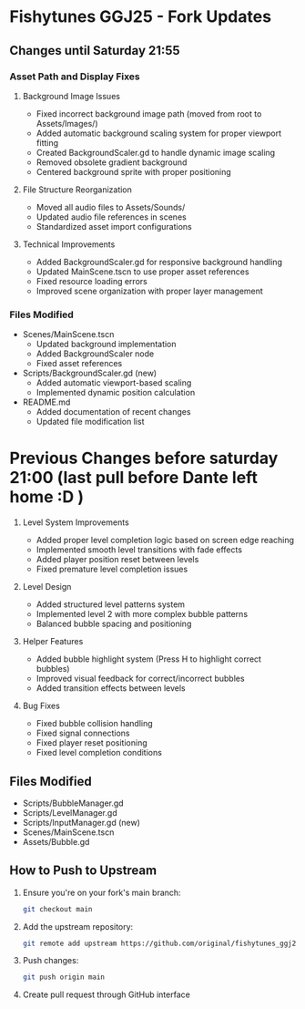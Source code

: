 # Fishytunes GGJ25 - Fork Updates

## Changes until Saturday 21:55
### Asset Path and Display Fixes
1. Background Image Issues
   - Fixed incorrect background image path (moved from root to Assets/Images/)
   - Added automatic background scaling system for proper viewport fitting
   - Created BackgroundScaler.gd to handle dynamic image scaling
   - Removed obsolete gradient background
   - Centered background sprite with proper positioning

2. File Structure Reorganization
   - Moved all audio files to Assets/Sounds/
   - Updated audio file references in scenes
   - Standardized asset import configurations

3. Technical Improvements
   - Added BackgroundScaler.gd for responsive background handling
   - Updated MainScene.tscn to use proper asset references
   - Fixed resource loading errors
   - Improved scene organization with proper layer management

### Files Modified
- Scenes/MainScene.tscn
  - Updated background implementation
  - Added BackgroundScaler node
  - Fixed asset references
- Scripts/BackgroundScaler.gd (new)
  - Added automatic viewport-based scaling
  - Implemented dynamic position calculation
- README.md
  - Added documentation of recent changes
  - Updated file modification list

# Previous Changes before saturday 21:00 (last pull before Dante left home :D )
1. Level System Improvements
   - Added proper level completion logic based on screen edge reaching
   - Implemented smooth level transitions with fade effects
   - Added player position reset between levels
   - Fixed premature level completion issues

2. Level Design
   - Added structured level patterns system
   - Implemented level 2 with more complex bubble patterns
   - Balanced bubble spacing and positioning

3. Helper Features
   - Added bubble highlight system (Press H to highlight correct bubbles)
   - Improved visual feedback for correct/incorrect bubbles
   - Added transition effects between levels

4. Bug Fixes
   - Fixed bubble collision handling
   - Fixed signal connections
   - Fixed player reset positioning
   - Fixed level completion conditions

## Files Modified
- Scripts/BubbleManager.gd
- Scripts/LevelManager.gd
- Scripts/InputManager.gd (new)
- Scenes/MainScene.tscn
- Assets/Bubble.gd

## How to Push to Upstream
1. Ensure you're on your fork's main branch:
   ```bash
   git checkout main
   ```
2. Add the upstream repository:
   ```bash
   git remote add upstream https://github.com/original/fishytunes_ggj25.git
   ```
3. Push changes:
   ```bash
   git push origin main
   ```
4. Create pull request through GitHub interface 